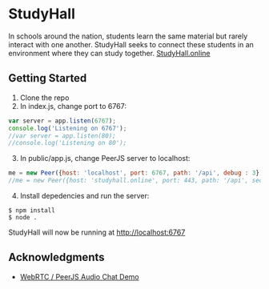# StudyHall

In schools around the nation, students learn the same material but rarely interact with one another. StudyHall seeks to connect these students in an environment where they can study together. [StudyHall.online](https://studyhall.online)

## Getting Started

1. Clone the repo
2. In index.js, change port to 6767:
```javascript
var server = app.listen(6767);
console.log('Listening on 6767');
//var server = app.listen(80);
//console.log('Listening on 80');
```
3. In public/app.js, change PeerJS server to localhost:
```javascript
me = new Peer({host: 'localhost', port: 6767, path: '/api', debug : 3});
//me = new Peer({host: 'studyhall.online', port: 443, path: '/api', secure: true, debug : 0});
```
4. Install depedencies and run the server:
```
$ npm install
$ node .
```

StudyHall will now be running at <http://localhost:6767>

## Acknowledgments

* [WebRTC / PeerJS Audio Chat Demo](https://github.com/nwah/peerjs-audio-chat)
